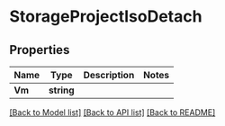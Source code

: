 # StorageProjectIsoDetach

## Properties

Name | Type | Description | Notes
------------ | ------------- | ------------- | -------------
**Vm** | **string** |  | 

[[Back to Model list]](../README.md#documentation-for-models) [[Back to API list]](../README.md#documentation-for-api-endpoints) [[Back to README]](../README.md)


